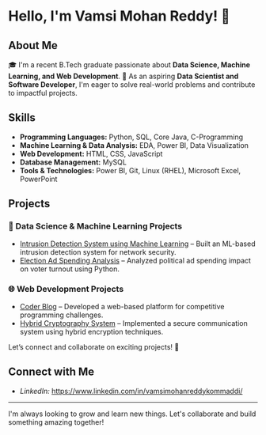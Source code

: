 # Hello, I'm Vamsi Mohan Reddy! 👋

## About Me
🎓 I'm a recent B.Tech graduate passionate about **Data Science, Machine Learning, and Web Development**.
🌱 As an aspiring **Data Scientist and Software Developer**, I'm eager to solve real-world problems and contribute to impactful projects.

## Skills
- **Programming Languages:** Python, SQL, Core Java, C-Programming
- **Machine Learning & Data Analysis:** EDA, Power BI, Data Visualization
- **Web Development:** HTML, CSS, JavaScript
- **Database Management:** MySQL
- **Tools & Technologies:** Power BI, Git, Linux (RHEL), Microsoft Excel, PowerPoint

## Projects
### 🚀 Data Science & Machine Learning Projects
- [Intrusion Detection System using Machine Learning](https://github.com/vamsimohanreddykommaddi/Intrusion-Detection-System-using-Machine-Learning-Techniques) – Built an ML-based intrusion detection system for network security.
- [Election Ad Spending Analysis](https://github.com/vamsimohanreddykommaddi/Election-Ad-Spending-Analysis) – Analyzed political ad spending impact on voter turnout using Python.

### 🌐 Web Development Projects
- [Coder Blog](https://github.com/vamsimohanreddykommaddi/Coder-Blog) – Developed a web-based platform for competitive programming challenges.
- [Hybrid Cryptography System](https://github.com/vamsimohanreddykommaddi/Hybrid-Cryptography-System-for-Secure-Communication) – Implemented a secure communication system using hybrid encryption techniques.

Let’s connect and collaborate on exciting projects! 🚀



## Connect with Me
- *LinkedIn:* https://www.linkedin.com/in/vamsimohanreddykommaddi/

---

I'm always looking to grow and learn new things. Let's collaborate and build something amazing together!
